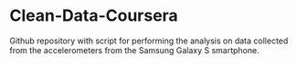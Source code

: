 # Clean-Data-Coursera
Github repository with script for performing the analysis on data collected from the accelerometers from the Samsung Galaxy S smartphone.
